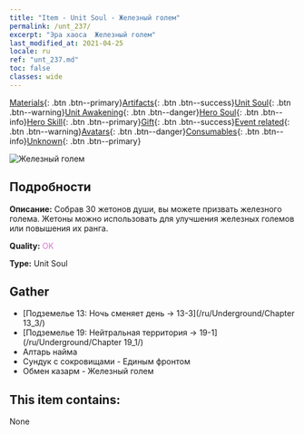 ```yaml
---
title: "Item - Unit Soul - Железный голем"
permalink: /unt_237/
excerpt: "Эра хаоса  Железный голем"
last_modified_at: 2021-04-25
locale: ru
ref: "unt_237.md"
toc: false
classes: wide
---
```

 [Materials](/ItemsRU/){: .btn .btn--primary}[Artifacts](/ItemsRU/Artifacts/){: .btn .btn--success}[Unit Soul](/ItemsRU/UnitSoul/){: .btn .btn--warning}[Unit Awakening](/ItemsRU/UnitAwakening/){: .btn .btn--danger}[Hero Soul](/ItemsRU/HeroSoul/){: .btn .btn--info}[Hero Skill](/ItemsRU/HeroSkill/){: .btn .btn--primary}[Gift](/ItemsRU/Gift/){: .btn .btn--success}[Event related](/ItemsRU/Events/){: .btn .btn--warning}[Avatars](/ItemsRU/Avatars/){: .btn .btn--danger}[Consumables](/ItemsRU/Consumables/){: .btn .btn--info}[Unknown](/ItemsRU/Unknown/){: .btn .btn--primary}

 ![Железный голем](/images/u/ti_tieren.jpg)

## Подробности
 **Описание:** Собрав 30 жетонов души, вы можете призвать железного голема. Жетоны можно использовать для улучшения железных големов или повышения их ранга.

 **Quality:** <span style="color: #DA70D6">OK</span>

 **Type:** Unit Soul

## Gather

*    [Подземелье 13: Ночь сменяет день -> 13-3](/ru/Underground/Chapter 13_3/) 
*    [Подземелье 19: Нейтральная территория -> 19-1](/ru/Underground/Chapter 19_1/) 
*    Алтарь найма 
*    Сундук с сокровищами - Единым фронтом 
*    Обмен казарм - Железный голем 

## This item contains:

  None

